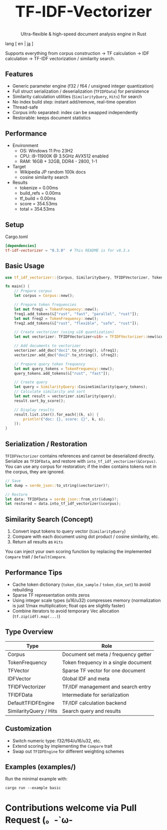 <div align="center">
<h1 style="font-size: 50px">TF‑IDF-Vectorizer</h1>
<p>Ultra-flexible & high-speed document analysis engine in Rust</p>
</div>

lang [ en | [ja](./README-ja.md) ]

Supports everything from corpus construction → TF calculation → IDF calculation → TF-IDF vectorization / similarity search.

## Features
- Generic parameter engine (f32 / f64 / unsigned integer quantization)
- Full struct serialization / deserialization (`TFIDFData`) for persistence
- Similarity calculation utilities (`SimilarityQuery`, `Hits`) for search
- No index build step: instant add/remove, real-time operation
- Thread-safe
- Corpus info separated: index can be swapped independently
- Restorable: keeps document statistics

## Performance
- Environment
  - OS: Windows 11 Pro 23H2
  - CPU: i9-11900K @ 3.5GHz AVX512 enabled
  - RAM: 16GB + 32GB, DDR4 - 2800, 1-1
- Target
  - Wikipedia JP random 100k docs
  - cosine similarity search
- Results
  - tokenize = 0.00ms
  - build_refs = 0.00ms
  - tf_build = 0.00ms
  - score = 354.53ms
  - total = 354.53ms

## Setup
Cargo.toml
```toml
[dependencies]
tf-idf-vectorizer = "0.3.0"  # This README is for v0.3.x
```

## Basic Usage

```rust
use tf_idf_vectorizer::{Corpus, SimilarityQuery, TFIDFVectorizer, TokenFrequency};

fn main() {
    // Prepare corpus
    let corpus = Corpus::new();

    // Prepare token frequencies
    let mut freq1 = TokenFrequency::new();
    freq1.add_tokens(&["rust", "fast", "parallel", "rust"]);
    let mut freq2 = TokenFrequency::new();
    freq2.add_tokens(&["rust", "flexible", "safe", "rust"]);

    // Create vectorizer (using u16 quantization)
    let mut vectorizer: TFIDFVectorizer<u16> = TFIDFVectorizer::new(&corpus);

    // Add documents to vectorizer
    vectorizer.add_doc("doc1".to_string(), &freq1);
    vectorizer.add_doc("doc2".to_string(), &freq2);

    // Prepare query token frequency
    let mut query_tokens = TokenFrequency::new();
    query_tokens.add_tokens(&["rust", "fast"]);

    // Create query
    let query = SimilarityQuery::CosineSimilarity(query_tokens);
    // Calculate similarity and sort
    let mut result = vectorizer.similarity(query);
    result.sort_by_score();

    // Display results
    result.list.iter().for_each(|(k, s)| {
        println!("doc: {}, score: {}", k, s);
    });
}
```

## Serialization / Restoration
`TFIDFVectorizer` contains references and cannot be deserialized directly.  
Serialize as `TFIDFData`, and restore with `into_tf_idf_vectorizer(&Corpus)`.
You can use any corpus for restoration; if the index contains tokens not in the corpus, they are ignored.

```rust
// Save
let dump = serde_json::to_string(&vectorizer)?;

// Restore
let data: TFIDFData = serde_json::from_str(&dump)?;
let restored = data.into_tf_idf_vectorizer(&corpus);
```

## Similarity Search (Concept)
1. Convert input tokens to query vector (`SimilarityQuery`)
2. Compare with each document using dot product / cosine similarity, etc.
3. Return all results as `Hits`

You can inject your own scoring function by replacing the implemented `Compare` trait / `DefaultCompare`.

## Performance Tips
- Cache token dictionary (`token_dim_sample` / `token_dim_set`) to avoid rebuilding
- Sparse TF representation omits zeros
- Using integer scale types (u16/u32) compresses memory (normalization is just 1/max multiplication; float ops are slightly faster)
- Combine iterators to avoid temporary Vec allocation (`tf.zip(idf).map(...)`)

## Type Overview
| Type                | Role                                 |
|---------------------|--------------------------------------|
| Corpus              | Document set meta / frequency getter |
| TokenFrequency      | Token frequency in a single document |
| TFVector            | Sparse TF vector for one document    |
| IDFVector           | Global IDF and meta                  |
| TFIDFVectorizer     | TF/IDF management and search entry   |
| TFIDFData           | Intermediate for serialization       |
| DefaultTFIDFEngine  | TF/IDF calculation backend           |
| SimilarityQuery / Hits | Search query and results          |

## Customization
- Switch numeric type: f32/f64/u16/u32, etc.
- Extend scoring by implementing the `Compare` trait
- Swap out `TFIDFEngine` for different weighting schemes

## Examples (examples/)
Run the minimal example with:
```
cargo run --example basic
```

# Contributions welcome via Pull Request (。-`ω-
